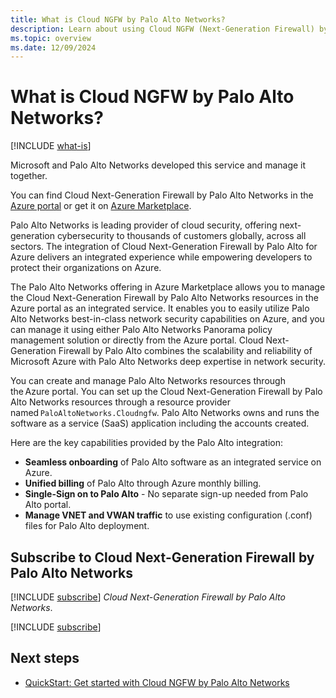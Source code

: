 ```yaml
---
title: What is Cloud NGFW by Palo Alto Networks?
description: Learn about using Cloud NGFW (Next-Generation Firewall) by Palo Alto Networks from Azure Marketplace.
ms.topic: overview
ms.date: 12/09/2024
---
```


# What is Cloud NGFW by Palo Alto Networks?

[!INCLUDE [what-is](../includes/what-is.md)]

Microsoft and Palo Alto Networks developed this service and manage it together.

You can find Cloud Next-Generation Firewall by Palo Alto Networks in the [Azure portal](https://portal.azure.com/#view/HubsExtension/BrowseResource/resourceType/PaloAltoNetworks.Cloudngfw%2Ffirewalls) or get it on [Azure Marketplace](https://azuremarketplace.microsoft.com/marketplace/apps/paloaltonetworks.pan_swfw_cloud_ngfw?tab=Overview).

Palo Alto Networks is leading provider of cloud security, offering next-generation cybersecurity to thousands of customers globally, across all sectors. The integration of Cloud Next-Generation Firewall by Palo Alto for Azure delivers an integrated experience while empowering developers to protect their organizations on Azure.

The Palo Alto Networks offering in Azure Marketplace allows you to manage the Cloud Next-Generation Firewall by Palo Alto Networks resources in the Azure portal as an integrated service. It enables you to easily utilize Palo Alto Networks best-in-class network security capabilities on Azure, and you can manage it using either Palo Alto Networks Panorama policy management solution or directly from the Azure portal. Cloud Next-Generation Firewall by Palo Alto combines the scalability and reliability of Microsoft Azure with Palo Alto Networks deep expertise in network security.

You can create and manage Palo Alto Networks resources through the Azure portal. You can set up the Cloud Next-Generation Firewall by Palo Alto Networks resources through a resource provider named `PaloAltoNetworks.Cloudngfw`. Palo Alto Networks owns and runs the software as a service (SaaS) application including the accounts created.

Here are the key capabilities provided by the Palo Alto integration:

- **Seamless onboarding** of Palo Alto software as an integrated service on Azure.
- **Unified billing** of Palo Alto through Azure monthly billing.
- **Single-Sign on to Palo Alto** - No separate sign-up needed from Palo Alto portal.
- **Manage VNET and VWAN traffic** to use existing configuration (.conf) files for Palo Alto deployment.

## Subscribe to Cloud Next-Generation Firewall by Palo Alto Networks

[!INCLUDE [subscribe](../includes/subscribe.md)] *Cloud Next-Generation Firewall by Palo Alto Networks*.

[!INCLUDE [subscribe](../includes/subscribe-from-azure-portal.md)]

## Next steps

- [QuickStart: Get started with Cloud NGFW by Palo Alto Networks](create.md)